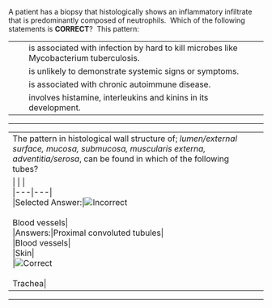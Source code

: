 


A patient has a biopsy that histologically shows an inflammatory infiltrate that is predominantly composed of neutrophils.  Which of the following statements is **CORRECT**?  This pattern:

|   |   |   |
|---|---|---|
|||is associated with infection by hard to kill microbes like Mycobacterium tuberculosis.|
|||is unlikely to demonstrate systemic signs or symptoms.|
|||is associated with chronic autoimmune disease.|
|||involves histamine, interleukins and kinins in its development.|

---

|   |   |
|---|---|
|The pattern in histological wall structure of; _lumen/external surface, mucosa, submucosa, muscularis externa, adventitia/serosa_, can be found in which of the following tubes?|   |
|\|   \|   \|<br>\|---\|---\|<br>\|Selected Answer:\|![Incorrect](https://lms.uwa.edu.au/images/ci/icons/x.gif)<br><br>Blood vessels\|<br>\|Answers:\|Proximal convoluted tubules\|<br>\|Blood vessels\|<br>\|Skin\|<br>\|![Correct](https://lms.uwa.edu.au/images/ci/icons/check.gif)<br><br>Trachea\||   |-

---
